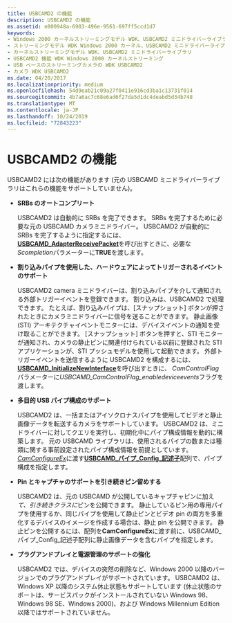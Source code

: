 ```yaml
---
title: USBCAMD2 の機能
description: USBCAMD2 の機能
ms.assetid: e800948a-6903-496e-9561-697ff5ccd1d7
keywords:
- Windows 2000 カーネルストリーミングモデル WDK、USBCAMD2 ミニドライバーライブラリ
- ストリーミングモデル WDK Windows 2000 カーネル、USBCAMD2 ミニドライバーライブラリ
- カーネルストリーミングモデル WDK、USBCAMD2 ミニドライバーライブラリ
- USBCAMD2 機能 WDK Windows 2000 カーネルストリーミング
- USB ベースのストリーミングカメラの WDK USBCAMD2
- カメラ WDK USBCAMD2
ms.date: 04/20/2017
ms.localizationpriority: medium
ms.openlocfilehash: 54d9eab21c09a27f0411e916cd3ba1c13731f014
ms.sourcegitcommit: 4b7a6ac7c68e6ad6f27da5d1dc4deabd5d34b748
ms.translationtype: MT
ms.contentlocale: ja-JP
ms.lasthandoff: 10/24/2019
ms.locfileid: "72843223"
---
```

# <a name="usbcamd2-features"></a>USBCAMD2 の機能


USBCAMD2 には次の機能があります (元の USBCAMD ミニドライバーライブラリはこれらの機能をサポートしていません)。

-   **SRBs のオートコンプリート**

    USBCAMD2 は自動的に SRBs を完了できます。 SRBs を完了するために必要な元の USBCAMD カメラミニドライバー。 USBCAMD2 が自動的に SRBs を完了するように指定するには、 [**USBCAMD\_AdapterReceivePacket**](https://docs.microsoft.com/windows-hardware/drivers/ddi/usbcamdi/nf-usbcamdi-usbcamd_adapterreceivepacket)を呼び出すときに、必要な*Scompletion*パラメーターに**TRUE**を渡します。

-   **割り込みパイプを使用した、ハードウェアによってトリガーされるイベントのサポート**

    USBCAMD2 camera ミニドライバーは、割り込みパイプを介して通知される外部トリガーイベントを登録できます。 割り込みは、USBCAMD2 で処理できます。 たとえば、割り込みパイプは、[スナップショット] ボタンが押されたときにカメラミニドライバーに信号を送ることができます。 静止画像 (STI) アーキテクチャイベントモニターには、デバイスイベントの通知を受け取ることができます。 [スナップショット] ボタンを押すと、STI モニターが通知され、カメラの静止ピンに関連付けられている以前に登録された STI アプリケーションが、STI プッシュモデルを使用して起動できます。 外部トリガーイベントを送信するように USBCAMD2 を構成するには、 [**USBCAMD\_InitializeNewInterface**](https://docs.microsoft.com/windows-hardware/drivers/ddi/usbcamdi/nf-usbcamdi-usbcamd_initializenewinterface)を呼び出すときに、 *CamControlFlag*パラメーターに*USBCAMD\_CamControlFlag\_enabledeviceevents*フラグを渡します。

-   **多目的 USB パイプ構成のサポート**

    USBCAMD2 は、一括またはアイソクロナスパイプを使用してビデオと静止画像データを転送するカメラをサポートしています。 USBCAMD2 は、ミニドライバーに対してクエリを実行し、初期化中にパイプ構成情報を動的に構築します。 元の USBCAMD ライブラリは、使用されるパイプの数または種類に関する事前設定されたパイプ構成情報を前提としています。 [*CamConfigureEx*](https://docs.microsoft.com/windows-hardware/drivers/ddi/usbcamdi/nc-usbcamdi-pcam_configure_routine_ex)に渡す[**USBCAMD\_パイプ\_Config\_記述子**](https://docs.microsoft.com/windows-hardware/drivers/ddi/usbcamdi/ns-usbcamdi-_pipe_config_descriptor)配列で、パイプ構成を指定します。

-   **Pin とキャプチャのサポートを引き続きピン留めする**

    USBCAMD2 は、元の USBCAMD が公開しているキャプチャピンに加え*て、引き続きクラスに*ピンを公開できます。 静止しているピン用の専用パイプを使用するか、同じパイプを使用して静止ピンとビデオ pin の両方を多重化するデバイスのイメージを作成する場合は、静止 pin を公開できます。 静止ピンを公開するには、配列を**CamConfigureEx**に渡す前に、USBCAMD\_パイプ\_Config\_記述子配列に静止画像データを含むパイプを指定します。

-   **プラグアンドプレイと電源管理のサポートの強化**

    USBCAMD2 では、デバイスの突然の削除など、Windows 2000 以降のバージョンでのプラグアンドプレイがサポートされています。 USBCAMD2 は、Windows XP 以降のシステム休止状態もサポートしています (休止状態のサポートは、サービスパックがインストールされていない Windows 98、Windows 98 SE、Windows 2000)、および Windows Millennium Edition 以降ではサポートされていません。

 

 




